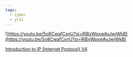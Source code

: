 ```yaml
---
tags:
  - Cyber
  - yr11
---
```



![https://youtu.be/5o8CwafCxnU?si=RlBxWpxwAvJwjWkB](https://youtu.be/5o8CwafCxnU?si=RlBxWpxwAvJwjWkB)
    
[Introduction to IP (Internet Protocol) V4](https://networklessons.com/subnetting/internet-protocol)

